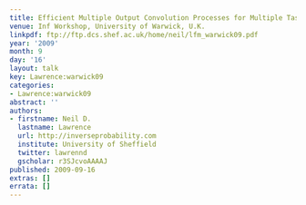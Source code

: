 ```yaml
---
title: Efficient Multiple Output Convolution Processes for Multiple Task Learning
venue: Inf Workshop, University of Warwick, U.K.
linkpdf: ftp://ftp.dcs.shef.ac.uk/home/neil/lfm_warwick09.pdf
year: '2009'
month: 9
day: '16'
layout: talk
key: Lawrence:warwick09
categories:
- Lawrence:warwick09
abstract: ''
authors:
- firstname: Neil D.
  lastname: Lawrence
  url: http://inverseprobability.com
  institute: University of Sheffield
  twitter: lawrennd
  gscholar: r3SJcvoAAAAJ
published: 2009-09-16
extras: []
errata: []
---
```

